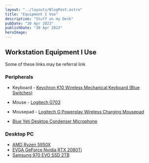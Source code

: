 ```yaml
---
layout: "../layouts/BlogPost.astro"
title: "Equipment I Use"
description: "Stuff on my Desk"
pubDate: "30 Apr 2023"
publishDate: "30 Apr 2023"
heroImage:
---
```


## Workstation Equipment I Use

Some of these links may be referral link

### Peripherals

- Keyboard - [Keychron K10 Wireless Mechanical Keyboard (Blue Switches)](https://www.keychron.com/products/keychron-k10-wireless-mechanical-keyboard?variant=39426677506137)
- Mouse - [Logitech G703](https://www.amazon.com/Logitech-Lightspeed-Lightsync-Compatible-Lightweight/dp/B07NSSPV9S?crid=3QW1K2Q06QW7Y&keywords=logitech%2Bg703&qid=1680796547&sprefix=logitech%2Bg703%2Caps%2C84&sr=8-1&th=1&linkCode=ll1&tag=wishlistale0b-20&linkId=d1c904894788f6b47dbeb9aca1b093a2&language=en_US&ref_=as_li_ss_tl)

- Mousepad - [Logitech G Powerplay Wireless Charging Mousepad](https://www.amazon.com/Logitech-Powerplay-Wireless-Charging-Lightspeed/dp/B071WZ56G9?&linkCode=ll1&tag=wishlistale0b-20&linkId=de7c105556a8e3dafce6a0a0fbdb40b6&language=en_US&ref_=as_li_ss_tl)
- [Blue Yeti Desktop Condenser Microphone](https://amzn.to/3KggjoC)

### Desktop PC

- [AMD Ryzen 5950X](https://amzn.to/3KDQ4d5)
- [EVGA GeForce Nvidia RTX 2080Ti](https://amzn.to/3KDCh6c)
- [Samsung 970 EVO SSD 2TB](https://amzn.to/40Tomio)
